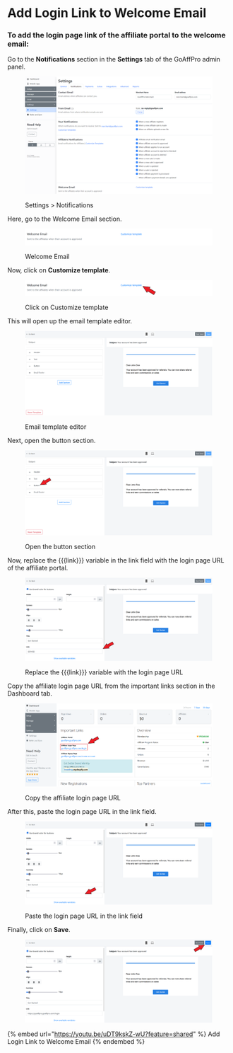 # Add Login Link to Welcome Email

### To add the login page link of the affiliate portal to the welcome email:

Go to the **Notifications** section in the **Settings** tab of the GoAffPro admin panel.

<figure><img src="../../.gitbook/assets/image (3511).png" alt=""><figcaption><p>Settings > Notifications</p></figcaption></figure>

Here, go to the Welcome Email section.

<figure><img src="../../.gitbook/assets/image (3016).png" alt=""><figcaption><p>Welcome Email</p></figcaption></figure>

Now, click on **Customize template**.

<figure><img src="../../.gitbook/assets/Screenshot 2023-04-06 232539.png" alt=""><figcaption><p>Click on Customize template</p></figcaption></figure>

This will open up the email template editor.

<figure><img src="../../.gitbook/assets/image (397).png" alt=""><figcaption><p>Email template editor</p></figcaption></figure>

Next, open the button section.

<figure><img src="../../.gitbook/assets/Screenshot 2023-04-06 232637.png" alt=""><figcaption><p>Open the button section</p></figcaption></figure>

Now, replace the \{{{link\}}} variable in the link field with the login page URL of the affiliate portal.

<figure><img src="../../.gitbook/assets/Screenshot 2023-04-06 232652.png" alt=""><figcaption><p>Replace the {{{link}}} variable with the login page URL</p></figcaption></figure>

Copy the affiliate login page URL from the important links section in the Dashboard tab.&#x20;

<figure><img src="../../.gitbook/assets/Screenshot 2023-04-06 232721.png" alt=""><figcaption><p>Copy the affiliate login page URL</p></figcaption></figure>

After this, paste the login page URL in the link field.

<figure><img src="../../.gitbook/assets/Screenshot 2023-04-06 233304.png" alt=""><figcaption><p>Paste the login page URL in the link field</p></figcaption></figure>

Finally, click on **Save**.

<figure><img src="../../.gitbook/assets/Screenshot 2023-04-06 232748.png" alt=""><figcaption></figcaption></figure>

{% embed url="https://youtu.be/uDT9kskZ-wU?feature=shared" %}
Add Login Link to Welcome Email
{% endembed %}
